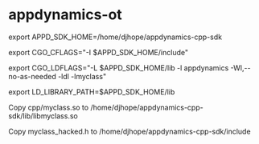 # appdynamics-ot

export APPD_SDK_HOME=/home/djhope/appdynamics-cpp-sdk

export CGO_CFLAGS="-I $APPD_SDK_HOME/include"

export CGO_LDFLAGS="-L $APPD_SDK_HOME/lib -l appdynamics -Wl,--no-as-needed -ldl -lmyclass"

export LD_LIBRARY_PATH=$APPD_SDK_HOME/lib

Copy cpp/myclass.so to /home/djhope/appdynamics-cpp-sdk/lib/libmyclass.so

Copy myclass_hacked.h to /home/djhope/appdynamics-cpp-sdk/include

